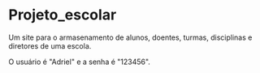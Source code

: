 # Projeto_escolar
 Um site para o armasenamento de alunos, doentes, turmas, disciplinas e diretores de uma escola.

 O usuário é "Adriel" e a senha é "123456".
